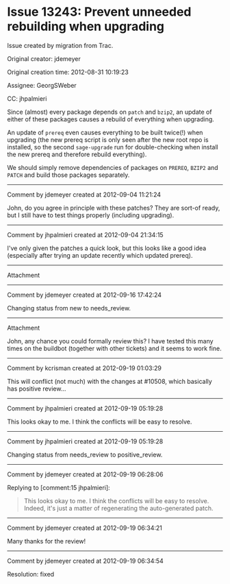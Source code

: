# Issue 13243: Prevent unneeded rebuilding when upgrading

Issue created by migration from Trac.

Original creator: jdemeyer

Original creation time: 2012-08-31 10:19:23

Assignee: GeorgSWeber

CC:  jhpalmieri

Since (almost) every package depends on `patch` and `bzip2`, an update of either of these packages causes a rebuild of everything when upgrading.

An update of `prereq` even causes everything to be built twice(!) when upgrading (the new prereq script is only seen after the new root repo is installed, so the second `sage-upgrade` run for double-checking when install the new prereq and therefore rebuild everything).

We should simply remove dependencies of packages on `PREREQ`, `BZIP2` and `PATCH` and build those packages separately.


---

Comment by jdemeyer created at 2012-09-04 11:21:24

John, do you agree in principle with these patches?  They are sort-of ready, but I still have to test things properly (including upgrading).


---

Comment by jhpalmieri created at 2012-09-04 21:34:15

I've only given the patches a quick look, but this looks like a good idea (especially after trying an update recently which updated prereq).


---

Attachment


---

Comment by jdemeyer created at 2012-09-16 17:42:24

Changing status from new to needs_review.


---

Attachment

John, any chance you could formally review this?  I have tested this many times on the buildbot (together with other tickets) and it seems to work fine.


---

Comment by kcrisman created at 2012-09-19 01:03:29

This will conflict (not much) with the changes at #10508, which basically has positive review...


---

Comment by jhpalmieri created at 2012-09-19 05:19:28

This looks okay to me. I think the conflicts will be easy to resolve.


---

Comment by jhpalmieri created at 2012-09-19 05:19:28

Changing status from needs_review to positive_review.


---

Comment by jdemeyer created at 2012-09-19 06:28:06

Replying to [comment:15 jhpalmieri]:
> This looks okay to me. I think the conflicts will be easy to resolve.
Indeed, it's just a matter of regenerating the auto-generated patch.


---

Comment by jdemeyer created at 2012-09-19 06:34:21

Many thanks for the review!


---

Comment by jdemeyer created at 2012-09-19 06:34:54

Resolution: fixed
